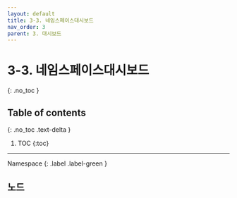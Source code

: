 ```yaml
---
layout: default
title: 3-3. 네임스페이스대시보드
nav_order: 3
parent: 3. 대시보드
---
```


# 3-3. 네임스페이스대시보드
{: .no_toc }

## Table of contents
{: .no_toc .text-delta }

1. TOC
{:toc}

---

Namespace
{: .label .label-green }

## 노드
